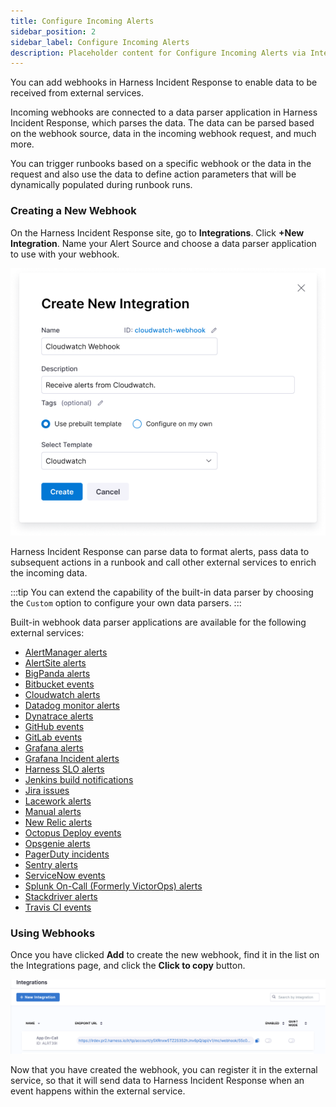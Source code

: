 ```yaml
---
title: Configure Incoming Alerts
sidebar_position: 2
sidebar_label: Configure Incoming Alerts
description: Placeholder content for Configure Incoming Alerts via Integrations.
---
```


You can add webhooks in Harness Incident Response to enable data to be received from external services.

Incoming webhooks are connected to a data parser application in Harness Incident Response, which parses the data. The data can be parsed based on the webhook source, data in the incoming webhook request, and much more.

You can trigger runbooks based on a specific webhook or the data in the request and also use the data to define action parameters that will be dynamically populated during runbook runs.

### Creating a New Webhook

On the Harness Incident Response site, go to **Integrations**. Click **+New Integration**. Name your Alert Source and choose a data parser application to use with your webhook.

![Creating a New Webhook](./img/new_webhook.png)

Harness Incident Response can parse data to format alerts, pass data to subsequent actions in a runbook and call other external services to enrich the incoming data.

:::tip
You can extend the capability of the built-in data parser by choosing the ```Custom``` option to configure your own data parsers.
:::


Built-in webhook data parser applications are available for the following external services:

* [AlertManager alerts](#)
* [AlertSite alerts](#)
* [BigPanda alerts](#)
* [Bitbucket events](#)
* [Cloudwatch alerts](#)
* [Datadog monitor alerts](#)
* [Dynatrace alerts](#)
* [GitHub events](#)
* [GitLab events](#)
* [Grafana alerts](#)
* [Grafana Incident alerts](#)
* [Harness SLO alerts](#)
* [Jenkins build notifications](#)
* [Jira issues](#)
* [Lacework alerts](#)
* [Manual alerts](#)
* [New Relic alerts](#)
* [Octopus Deploy events](#)
* [Opsgenie alerts](#)
* [PagerDuty incidents](#)
* [Sentry alerts](#)
* [ServiceNow events](#)
* [Splunk On-Call (Formerly VictorOps) alerts](#)
* [Stackdriver alerts](#)
* [Travis CI events](#)

<!-- This is a comment and will not be rendered in the output
Optionally, on the  a Slack channel for the webhook alerts to appear in. The Slack channel must already exist, create it before adding the webhook.
-->

### Using Webhooks

Once you have clicked **Add** to create the new webhook, find it in the list on the Integrations page, and click the **Click to copy** button.

![Copy the Webhook URL](./img/copy_webhook_url.png)

Now that you have created the webhook, you can register it in the external service, so that it will send data to Harness Incident Response when an event happens within the external service.


